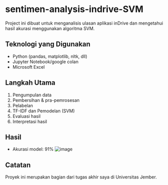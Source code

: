 # sentimen-analysis-indrive-SVM
Project ini dibuat untuk menganalisis ulasan aplikasi inDrive dan mengetahui hasil akurasi menggunakan algoritma SVM.

## Teknologi yang Digunakan
- Python (pandas, matplotlib, nltk, dll)
- Jupyter Notebook/google colan
- Microsoft Excel 

## Langkah Utama
1. Pengumpulan data
2. Pembersihan & pra-pemrosesan
3. Pelabelan
4. TF-IDF dan Pemodelan (SVM)
5. Evaluasi hasil
6. Interpretasi hasil

## Hasil
- Akurasi model: 91%
![image](https://github.com/user-attachments/assets/f66b378a-5939-423a-b8ea-be06de2bae92)

## Catatan
Proyek ini merupakan bagian dari tugas akhir saya di Universitas Jember.
